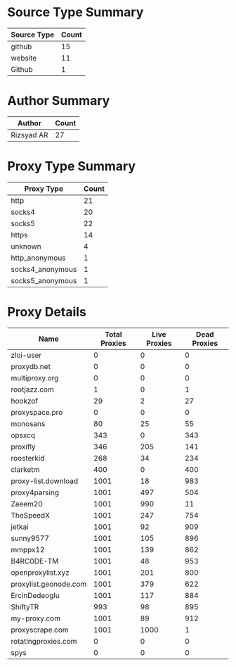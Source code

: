 # Source Type Summary

| Source Type | Count |
|-------------|-------|
| github | 15 |
| website | 11 |
| Github | 1 |


# Author Summary

| Author | Count |
|--------|-------|
| Rizsyad AR | 27 |


# Proxy Type Summary

| Proxy Type | Count |
|------------|-------|
| http | 21 |
| socks4 | 20 |
| socks5 | 22 |
| https | 14 |
| unknown | 4 |
| http_anonymous | 1 |
| socks4_anonymous | 1 |
| socks5_anonymous | 1 |


# Proxy Details

| Name | Total Proxies | Live Proxies | Dead Proxies |
|------|---------------|--------------|---------------|
| zloi-user | 0 | 0 | 0 |
| proxydb.net | 0 | 0 | 0 |
| multiproxy.org | 0 | 0 | 0 |
| rootjazz.com | 1 | 0 | 1 |
| hookzof | 29 | 2 | 27 |
| proxyspace.pro | 0 | 0 | 0 |
| monosans | 80 | 25 | 55 |
| opsxcq | 343 | 0 | 343 |
| proxifly | 346 | 205 | 141 |
| roosterkid | 268 | 34 | 234 |
| clarketm | 400 | 0 | 400 |
| proxy-list.download | 1001 | 18 | 983 |
| proxy4parsing | 1001 | 497 | 504 |
| Zaeem20 | 1001 | 990 | 11 |
| TheSpeedX | 1001 | 247 | 754 |
| jetkai | 1001 | 92 | 909 |
| sunny9577 | 1001 | 105 | 896 |
| mmppx12 | 1001 | 139 | 862 |
| B4RC0DE-TM | 1001 | 48 | 953 |
| openproxylist.xyz | 1001 | 201 | 800 |
| proxylist.geonode.com | 1001 | 379 | 622 |
| ErcinDedeoglu | 1001 | 117 | 884 |
| ShiftyTR | 993 | 98 | 895 |
| my-proxy.com | 1001 | 89 | 912 |
| proxyscrape.com | 1001 | 1000 | 1 |
| rotatingproxies.com | 0 | 0 | 0 |
| spys | 0 | 0 | 0 |
